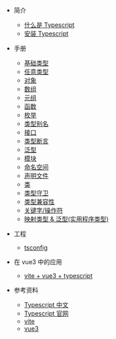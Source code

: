 -   简介

    -   [什么是 Typescript](brief/what.md)
    -   [安装 Typescript](brief/install.md)

-   手册

    -   [基础类型](handbook/base.md)
    -   [任意类型](handbook/any.md)
    -   [对象](handbook/object.md)
    -   [数组](handbook/array.md)
    -   [元组](handbook/tuple.md)
    -   [函数](handbook/function.md)
    -   [枚举](handbook/enum.md)
    -   [类型别名](handbook/type.md)
    -   [接口](handbook/interface.md)
    -   [类型断言](handbook/assert.md)
    -   [泛型](handbook/generics.md)
    -   [模块](handbook/modules.md)
    -   [命名空间](handbook/namespace.md)
    -   [声明文件](handbook/declare.md)
    -   [类](handbook/class.md)
    -   [类型守卫](handbook/typeGuard.md)
    -   [类型兼容性](handbook/compatible.md)
    -   [关键字/操作符](handbook/keyword.md)
    -   [映射类型 & 泛型(实用程序类型)](handbook/mapping.md)

-   工程

    -   [tsconfig](config/tsconfig.md)

-   在 vue3 中的应用

    -   [vite + vue3 + typescript](vue/vue.md)

-   参考资料

    -   [Typescript 中文](https://www.tslang.cn/docs/handbook/basic-types.html)
    -   [Typescript 官网](https://www.typescriptlang.org/docs/handbook/2/basic-types.html)
    -   [vite](https://cn.vitejs.dev/)
    -   [vue3](https://v3.cn.vuejs.org/)
